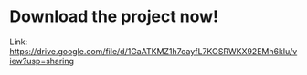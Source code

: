 # Download the project now!
Link: https://drive.google.com/file/d/1GaATKMZ1h7oayfL7KOSRWKX92EMh6kIu/view?usp=sharing
